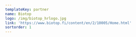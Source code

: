 ```yaml
---
templateKey: partner
name: Biotop
logo: /img/biotop_hrlogo.jpg
link: 'https://www.biotop.fi/content/en/2/10005/Home.html'
sortorder: 1
---
```


